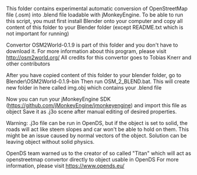 This folder contains experimental automatic conversion of OpenStreetMap file (.osm) into .blend file loadable with jMonkeyEngine.
To be able to run this script, you must first install Blender onto your computer and copy all content of this folder to your
Blender folder (except README.txt which is not important for running)

Convertor OSM2World-0.1.9 is part of this folder and you don't have to download it.
For more information about this program, please visit http://osm2world.org/
All credits for this convertor goes to Tobias Knerr and other contributors 

After you have copied content of this folder to your blender folder, go to Blender\OSM2World-0.1.9-bin
Then run OSM_2_BLEND.bat. This will create new folder in here called img.obj which contains your .blend file

Now you can run your jMonkeyEngine SDK (https://github.com/jMonkeyEngine/jmonkeyengine) and import this file as object
Save it as .j3o scene after manual editing of desired properties.



Warning: .j3o file can be run in OpenDS, but if the object is set to solid, the roads will act like steem slopes and car
won't be able to hold on them. This might be an issue caused by normal vectors of the object. 
Solution can be leaving object without solid physics.

OpenDS team warned us to the creator of so called "Titan" which will act as openstreetmap convertor directly to object usable in OpenDS
For more information, please visit https://www.opends.eu/